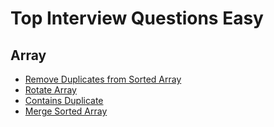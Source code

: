 # Top Interview Questions Easy
## Array
- [Remove Duplicates from Sorted Array](./easy/remove-dupilicates-from-sorted-array.js)
- [Rotate Array](./medium/rotate-array.js)
- [Contains Duplicate](./easy/contains-duplicate.js)
- [Merge Sorted Array](./easy/merge-sorted-array.md)